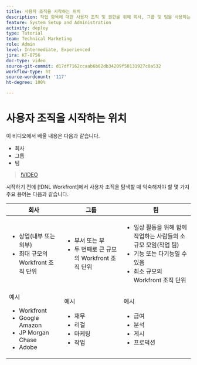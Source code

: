 ```yaml
---
title: 사용자 조직을 시작하는 위치
description: 작업 항목에 대한 사용자 조직 및 권한을 위해 회사, 그룹 및 팀을 사용하는 방법을 알아봅니다.
feature: System Setup and Administration
activity: deploy
type: Tutorial
team: Technical Marketing
role: Admin
level: Intermediate, Experienced
jira: KT-8756
doc-type: video
source-git-commit: d17df7162ccaab6b62db34209f50131927c0a532
workflow-type: ht
source-wordcount: '117'
ht-degree: 100%

---
```


# 사용자 조직을 시작하는 위치

이 비디오에서 배울 내용은 다음과 같습니다.

* 회사
* 그룹
* 팀

>[!VIDEO](https://video.tv.adobe.com/v/335068/?quality=12&learn=on&enablevpops)

시작하기 전에 [!DNL Workfront]에서 사용자 조직을 탐색할 때 익숙해져야 할 몇 가지 주요 용어는 다음과 같습니다.

| 회사 | 그룹 | 팀 |
| --- | --- | --- |
| <ul><li>상업(내부 또는 외부)</li><li>최대 규모의 Workfront 조직 단위</li></ul> | <ul><li>부서 또는 부</li><li>두 번째로 큰 규모의 Workfront 조직 단위</li></ul> | <ul><li>일상 활동을 위해 함께 작업하는 사람들의 소규모 모임(작업 팀)</li><li>기능 또는 다기능일 수 있음</li><li>최소 규모의 Workfront 조직 단위</li></ul> |
| 예시 <ul><li>Workfront</li><li>Google Amazon</li><li>JP Morgan Chase</li><li>Adobe</li></ul> | 예시 <ul><li>재무</li><li>리걸</li><li>마케팅</li><li>작업</li></ul> | 예시 <ul><li>급여</li><li>분석</li><li>게시</li><li>프로덕션</li></ul> |



